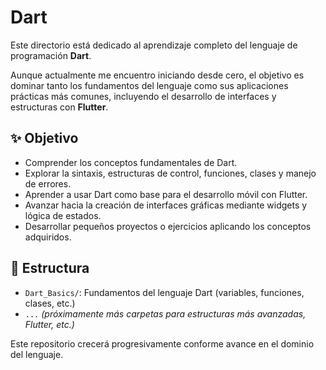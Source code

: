 # Dart

Este directorio está dedicado al aprendizaje completo del lenguaje de programación **Dart**.

Aunque actualmente me encuentro iniciando desde cero, el objetivo es dominar tanto los fundamentos del lenguaje como sus aplicaciones prácticas más comunes, incluyendo el desarrollo de interfaces y estructuras con **Flutter**.

## ✨ Objetivo

- Comprender los conceptos fundamentales de Dart.
- Explorar la sintaxis, estructuras de control, funciones, clases y manejo de errores.
- Aprender a usar Dart como base para el desarrollo móvil con Flutter.
- Avanzar hacia la creación de interfaces gráficas mediante widgets y lógica de estados.
- Desarrollar pequeños proyectos o ejercicios aplicando los conceptos adquiridos.

## 📂 Estructura

- `Dart_Basics/`: Fundamentos del lenguaje Dart (variables, funciones, clases, etc.)
- `...` *(próximamente más carpetas para estructuras más avanzadas, Flutter, etc.)*

Este repositorio crecerá progresivamente conforme avance en el dominio del lenguaje.

